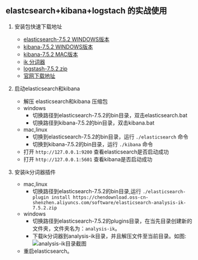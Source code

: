 ## elastcsearch+kibana+logstach 的实战使用

1. 安装包快速下载地址
    * [elasticsearch-7.5.2 WINDOWS版本](https://chendownload.oss-cn-shenzhen.aliyuncs.com/software/elasticsearch-7.5.2-windows-x86_64.zip)
    * [kibana-7.5.2 WINDOWS版本](https://chendownload.oss-cn-shenzhen.aliyuncs.com/software/kibana-7.5.2-windows-x86_64.zip)
    * [kibana-7.5.2 MAC版本](https://chendownload.oss-cn-shenzhen.aliyuncs.com/software/kibana-7.5.2-darwin-x86_64.tar.gz)
    * [ik 分词器](https://chendownload.oss-cn-shenzhen.aliyuncs.com/software/elasticsearch-analysis-ik-7.5.2.zip)
    * [logstash-7.5.2.zip](https://chendownload.oss-cn-shenzhen.aliyuncs.com/software/logstash-7.5.2.zip)
    * [官网下载地址](https://www.elastic.co/cn/downloads/)
2. 启动elasticsearch和kibana
    - 解压  elasticsearch和kibana 压缩包
    - windows
        * 切换路径到elasticsearch-7.5.2的bin目录，双击elasticsearch.bat
        * 切换路径到kibana-7.5.2的bin目录，双击kibana.bat
    - mac,linux
        * 切换到elasticsearch-7.5.2的bin目录，运行 
        ```./elasticsearch``` 命令
        * 切换到kibana-7.5.2的bin目录，运行  ```./kibana``` 命令
    - 打开 ```http://127.0.0.1:9200``` 查看elasticsearch是否启动成功
    - 打开 ```http://127.0.0.1:5601``` 查看kibana是否启动成功
    
3. 安装ik分词器插件
    - mac,linux
        - 切换路径到elasticsearch-7.5.2的bin目录,运行
        ```./elasticsearch-plugin install https://chendownload.oss-cn-shenzhen.aliyuncs.com/software/elasticsearch-analysis-ik-7.5.2.zip```
    - windows
        - 切换路径到elasticsearch-7.5.2的plugins目录，在当先目录创建新的文件夹，文件夹名为：```analysis-ik```。
        - 下载ik分词器到analysis-ik目录，并且解压文件至当前目录。如图:
        ![analysis-ik目录截图](https://chendownload.oss-cn-shenzhen.aliyuncs.com/images/analysis-ik-screenshot.jpg)    
    - 重启elasticsearch。
        